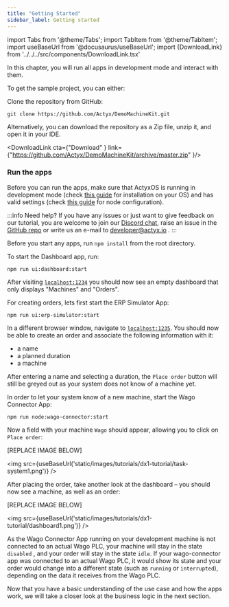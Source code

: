 ```yaml
---
title: "Getting Started"
sidebar_label: Getting started
---
```


import Tabs from '@theme/Tabs';
import TabItem from '@theme/TabItem';
import useBaseUrl from '@docusaurus/useBaseUrl';
import {DownloadLink} from '../../../src/components/DownloadLink.tsx'

In this chapter, you will run all apps in development mode and interact with them.

To get the sample project, you can either:

Clone the repository from GitHub:

```
git clone https://github.com/Actyx/DemoMachineKit.git
```

Alternatively, you can download the repository as a Zip file, unzip it, and open it in your IDE.

<DownloadLink cta={"Download" } link={"https://github.com/Actyx/DemoMachineKit/archive/master.zip" }/>

### Run the apps

Before you can run the apps, make sure that ActyxOS is running in development mode (check [this guide](https://developer.actyx.com/docs/os/getting-started/installation) for installation on your OS) and has valid settings (check [this guide](https://developer.actyx.com/docs/learn-actyx/tutorial#configure-your-nodes) for node configuration).

:::info Need help?
If you have any issues or just want to give feedback on our tutorial, you are welcome to join our [Discord chat](https://discord.gg/262yJhc), raise an issue in the [GitHub repo](https://github.com/Actyx/DemoMachineKit/issues) or write us an e-mail to developer@actyx.io .
:::

Before you start any apps, run `npm install` from the root directory.

To start the Dashboard app, run:

```
npm run ui:dashboard:start
```

After visiting [`localhost:1234`](localhost:1234) you should now see an empty dashboard that only displays "Machines" and "Orders".

For creating orders, lets first start the ERP Simulator App:

```
npm run ui:erp-simulator:start
```

In a different browser window, navigate to [`localhost:1235`](localhost:1235). You should now be able to create an order and associate the following information with it:

- a name
- a planned duration
- a machine

After entering a name and selecting a duration, the `Place order` button will still be greyed out as your system does not know of a machine yet.

In order to let your system know of a new machine, start the Wago Connector App:

```
npm run node:wago-connector:start
```

Now a field with your machine `Wago` should appear, allowing you to click on `Place order`:

[REPLACE IMAGE BELOW]

<img src={useBaseUrl('static/images/tutorials/dx1-tutorial/task-system1.png')} />

After placing the order, take another look at the dashboard – you should now see a machine, as well as an order:

[REPLACE IMAGE BELOW]

<img src={useBaseUrl('static/images/tutorials/dx1-tutorial/dashboard1.png')} />

As the Wago Connector App running on your development machine is not connected to an actual Wago PLC, your machine will stay in the state `disabled` , and your order will stay in the state `idle`. If your wago-connector app was connected to an actual Wago PLC, it would show its state and your order would change into a different state (such as `running` or `interrupted`), depending on the data it receives from the Wago PLC.

Now that you have a basic understanding of the use case and how the apps work, we will take a closer look at the business logic in the next section.
